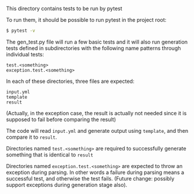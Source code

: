 This directory contains tests to be run by pytest

To run them, it should be possible to run pytest in the project root:
```bash
$ pytest -v
```

The gen_test.py file will run a few basic tests and it will also run
generation tests defined in subdirectories with the following name patterns
through individual tests:
```
test.<something>
exception.test.<something>
```

In each of these directories, three files are expected:

```
input.yml
template
result
```

(Actually, in the exception case, the result is actually not needed since
 it is supposed to fail before comparing the result)

The code will read `input.yml` and generate output using `template`, and then
compare it to `result`.

Directories named `test.<something>` are required to successfully generate
something that is identical to `result`

Directories named `exception.test.<something>` are expected to throw an
exception during parsing.  In other words a failure during parsing means a
successful test, and otherwise the test fails. (Future change: possibly
support exceptions during generation stage also).


